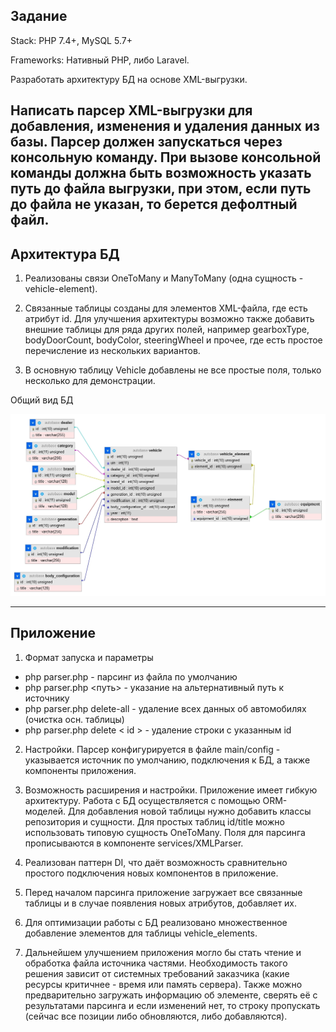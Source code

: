 Задание
---
Stack: PHP 7.4+, MySQL 5.7+

Frameworks: Нативный PHP, либо Laravel.

Разработать архитектуру БД на основе XML-выгрузки.

Написать парсер XML-выгрузки для добавления, изменения и удаления данных из базы.
Парсер должен запускаться через консольную команду. При вызове консольной команды должна быть
возможность указать путь до файла выгрузки, при этом, если путь до файла не указан, то берется дефолтный
файл.
---

## Архитектура БД

1. Реализованы связи OneToMany и ManyToMany (одна сущность - vehicle-element).

2. Связанные таблицы созданы для элементов XML-файла, где есть атрибут id. Для улучшения архитектуры возможно также добавить внешние таблицы для ряда других полей, например gearboxType, bodyDoorCount, bodyColor, steeringWheel и прочее, где есть простое перечисление из нескольких вариантов.

3. В основную таблицу Vehicle добавлены не все простые поля, только несколько для демонстрации.

Общий вид БД

![image](db_diagram.jpg)

---
## Приложение

1. Формат запуска и параметры
- php parser.php - парсинг из файла по умолчанию
- php parser.php <путь> - указание на альтернативный путь к источнику
- php parser.php delete-all - удаление всех данных об автомобилях (очистка осн. таблицы)
- php parser.php delete < id > - удаление строки с указанным id

2. Настройки. Парсер конфигурируется в файле main/config - указывается источник по умолчанию, подключения к БД, а также компоненты приложения.

3. Возможность расширения и настройки. Приложение имеет гибкую архитектуру. Работа с БД осуществляется с помощью ORM-моделей. Для добавления новой таблицы нужно добавить классы репозитория и сущности. Для простых таблиц id/title можно использовать типовую сущность OneToMany. Поля для парсинга прописываются в компоненте services/XMLParser.

4. Реализован паттерн DI, что даёт возможность сравнительно простого подключения новых компонентов в приложение.

5. Перед началом парсинга приложение загружает все связанные таблицы и в случае появления новых атрибутов, добавляет их.

6. Для оптимизации работы с БД реализовано множественное добавление элементов для таблицы vehicle_elements.

7. Дальнейшем улучшением приложения могло бы стать чтение и обработка файла источника частями. Необходимость такого решения зависит от системных требований заказчика (какие ресурсы критичнее - время или память сервера). Также можно предварительно загружать информацию об элементе, сверять её с результатами парсинга и если изменений нет, то строку пропускать (сейчас все позиции либо обновляются, либо добавляются). 

